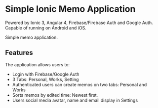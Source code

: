 # Simple Ionic Memo Application

Powered by Ionic 3, Angular 4, Firebase/Firebase Auth and Google Auth. Capable of running on Android and iOS.

Simple memo application.

## Features

The application allows users to:

* Login with Firebase/Google Auth
* 3 Tabs: Personal, Works, Setting
* Authenticated users can create memos on two tabs: Personal and Works
* Sorts memos by edited time: Newest first.
* Users social media avatar, name and email display in Settings
